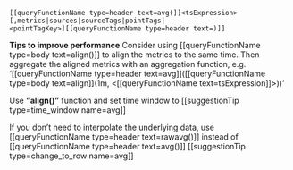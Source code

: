 ```
[[queryFunctionName type=header text=avg(]]<tsExpression>
[,metrics|sources|sourceTags|pointTags|
<pointTagKey>][[queryFunctionName type=header text=)]]
```

**Tips to improve performance**
Consider using [[queryFunctionName type=body text=align()]] to align the metrics to the same time. Then aggregate the aligned metrics with an aggregation function, e.g. ‘[[queryFunctionName type=header text=avg]]([[queryFunctionName type=body text=align]](1m, <[[queryFunctionName text=tsExpression]]>))’

Use **“align()”** function and set time window to
[[suggestionTip type=time_window name=avg]]

If you don’t need to interpolate the underlying data,
use [[queryFunctionName type=header text=rawavg()]] instead of [[queryFunctionName type=header text=avg()]]
[[suggestionTip type=change_to_row name=avg]]
